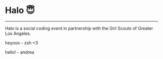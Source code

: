 # Halo 😇
****
Halo is a social coding event in partnership with the Girl Scouts of Greater Los Angeles.

heyooo - zsh <3

hello! - andrea
